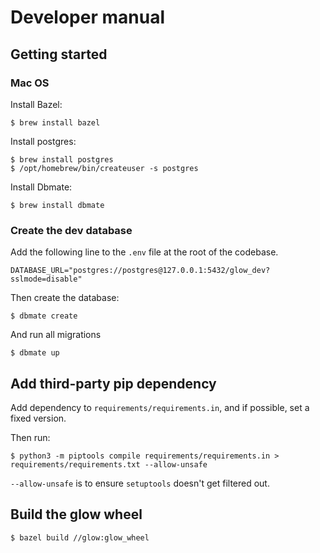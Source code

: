 # Developer manual

## Getting started

### Mac OS

Install Bazel:
```shell
$ brew install bazel
```

Install postgres:
```shell
$ brew install postgres
$ /opt/homebrew/bin/createuser -s postgres
```

Install Dbmate:
```shell
$ brew install dbmate
```

### Create the dev database

Add the following line to the `.env` file at the root of the
codebase.

```
DATABASE_URL="postgres://postgres@127.0.0.1:5432/glow_dev?sslmode=disable"
```

Then create the database:

```shell
$ dbmate create
```

And run all migrations
```shell
$ dbmate up
```

## Add third-party pip dependency

Add dependency to `requirements/requirements.in`, and if possible, set a fixed version.

Then run:
```shell
$ python3 -m piptools compile requirements/requirements.in > requirements/requirements.txt --allow-unsafe
```

`--allow-unsafe` is to ensure `setuptools` doesn't get filtered out.

## Build the glow wheel

```shell
$ bazel build //glow:glow_wheel
```